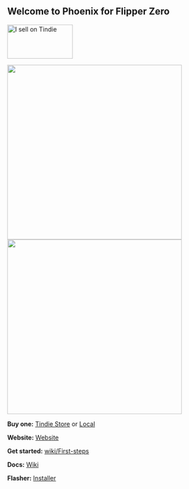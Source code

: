 ## Welcome to Phoenix for Flipper Zero

 <a href="https://www.tindie.com/stores/flipperphoenix/?ref=offsite_badges&utm_source=sellers_FlipperPhoenix&utm_medium=badges&utm_campaign=badge_medium"><img src="https://d2ss6ovg47m0r5.cloudfront.net/badges/tindie-mediums.png" alt="I sell on Tindie" width="150" height="78"></a>

<p float="center">
  <img src="https://github.com/PaulGG-Code/Flipper-Phoenix/assets/34073221/130c058c-7d42-4037-94fa-375a56976e54" width="400" />
  <img src="https://github.com/PaulGG-Code/Flipper-Phoenix/assets/34073221/a5adda40-9c21-44d1-9c15-1a6f12275b10" width="400" /> 
</p>

**Buy one:** [Tindie Store](https://www.tindie.com/stores/flipperphoenix/) or [Local](https://shop.flipperphoenix.xyz)

**Website:** [Website](https://flipperphoenix.xyz)

**Get started:** [wiki/First-steps](https://github.com/PaulGG-Code/Flipper-Phoenix/wiki/First-steps)

**Docs:** [Wiki](https://wiki.flipperphoenix.xyz)

**Flasher:** [Installer](https://flipperphoenix.xyz/webinstaller)


